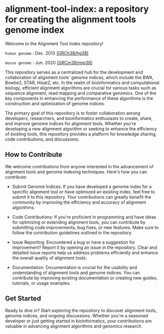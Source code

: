 # alignment-tool-index: a repository for creating the alignment tools genome index

Welcome to the Alignment Tool Index repository!

`human genome` : Dec. 2013 [(GRCh38/hg38)](https://hgdownload.soe.ucsc.edu/goldenPath/hg38/bigZips/hg38.fa.gz)

`mouse genome` : Jun. 2020 [(GRCm39/mm39)](https://hgdownload.soe.ucsc.edu/goldenPath/mm39/bigZips/mm39.fa.gz)

This repository serves as a centralized hub for the development and collaboration of alignment tools' genome indices, which include the BWA, Bowtie2, STAR, Hisat2, etc. In the realm of bioinformatics and computational biology, efficient alignment algorithms are crucial for various tasks such as sequence alignment, read mapping and comparative genomics. One of the key components in enhancing the performance of these algorithms is the construction and optimization of genome indices.

The primary goal of this repository is to foster collaboration among developers, researchers, and bioinformatics enthusiasts to create, share, and improve genome indices for alignment tools. Whether you're developing a new alignment algorithm or seeking to enhance the efficiency of existing tools, this repository provides a platform for knowledge sharing, code contributions, and discussions.



## How to Contribute
We welcome contributions from anyone interested in the advancement of alignment tools and genome indexing techniques. Here's how you can contribute:

- Submit Genome Indices: If you have developed a genome index for a specific alignment tool or have optimized an existing index, feel free to submit it to this repository. Your contributions can greatly benefit the community by improving the efficiency and accuracy of alignment algorithms.

- Code Contributions: If you're proficient in programming and have ideas for optimizing or extending alignment tools, you can contribute by submitting code improvements, bug fixes, or new features. Make sure to follow the contribution guidelines outlined in the repository.

- Issue Reporting: Encountered a bug or have a suggestion for improvement? Report it by opening an issue in the repository. Clear and detailed issue reports help us address problems efficiently and enhance the overall quality of alignment tools.

- Documentation: Documentation is crucial for the usability and understanding of alignment tools and genome indices. You can contribute by improving existing documentation or creating new guides, tutorials, or usage examples.

## Get Started
Ready to dive in? Start exploring the repository to discover alignment tools, genome indices, and ongoing discussions. Whether you're a seasoned developer or just getting started in bioinformatics, your contributions are valuable in advancing alignment algorithms and genomics research.



